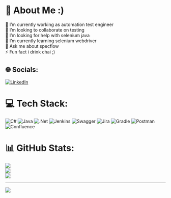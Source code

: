 # 💫 About Me :)
🔭 I’m currently working as automation test engineer<br>👯 I’m looking to collaborate on testing<br>🤝 I’m looking for help with selenium java<br>🌱 I’m currently learning selenium webdriver<br>💬 Ask me about specflow<br>⚡ Fun fact i drink chai ;)


## 🌐 Socials:
[![LinkedIn](https://img.shields.io/badge/LinkedIn-%230077B5.svg?logo=linkedin&logoColor=white)](https://linkedin.com/in/mohamed-marzooq-87737b179) 

# 💻 Tech Stack:
![C#](https://img.shields.io/badge/c%23-%23239120.svg?style=flat&logo=c-sharp&logoColor=white) ![Java](https://img.shields.io/badge/java-%23ED8B00.svg?style=flat&logo=java&logoColor=white) ![.Net](https://img.shields.io/badge/.NET-5C2D91?style=flat&logo=.net&logoColor=white) ![Jenkins](https://img.shields.io/badge/jenkins-%232C5263.svg?style=flat&logo=jenkins&logoColor=white) ![Swagger](https://img.shields.io/badge/-Swagger-%23Clojure?style=flat&logo=swagger&logoColor=white) ![Jira](https://img.shields.io/badge/jira-%230A0FFF.svg?style=flat&logo=jira&logoColor=white) ![Gradle](https://img.shields.io/badge/Gradle-02303A.svg?style=flat&logo=Gradle&logoColor=white) ![Postman](https://img.shields.io/badge/Postman-FF6C37?style=flat&logo=postman&logoColor=white) ![Confluence](https://img.shields.io/badge/confluence-%23172BF4.svg?style=flat&logo=confluence&logoColor=white)
# 📊 GitHub Stats:
![](https://github-readme-stats.vercel.app/api?username=marzooq23&theme=dark&hide_border=false&include_all_commits=false&count_private=false)<br/>
![](https://github-readme-streak-stats.herokuapp.com/?user=marzooq23&theme=dark&hide_border=false)<br/>
![](https://github-readme-stats.vercel.app/api/top-langs/?username=marzooq23&theme=dark&hide_border=false&include_all_commits=false&count_private=false&layout=compact)

---
[![](https://visitcount.itsvg.in/api?id=marzooq23&icon=0&color=0)](https://visitcount.itsvg.in)
